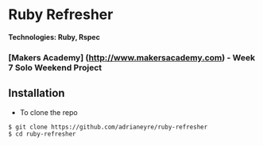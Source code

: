 # Ruby Refresher
#### Technologies: Ruby, Rspec
### [Makers Academy] (http://www.makersacademy.com) - Week 7 Solo Weekend Project

## <a name="Install">Installation</a>
* To clone the repo
```shell
$ git clone https://github.com/adrianeyre/ruby-refresher
$ cd ruby-refresher
```
